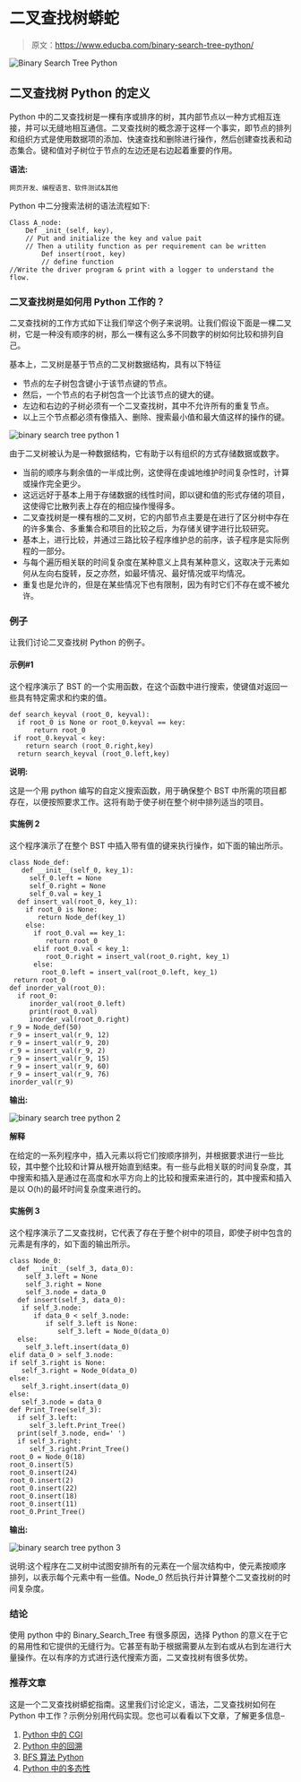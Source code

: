 # 二叉查找树蟒蛇

> 原文：<https://www.educba.com/binary-search-tree-python/>

![Binary Search Tree Python](img/b3e4b38f73dd68037eba463c158bf379.png)



## 二叉查找树 Python 的定义

Python 中的二叉查找树是一棵有序或排序的树，其内部节点以一种方式相互连接，并可以无缝地相互通信。二叉查找树的概念源于这样一个事实，即节点的排列和组织方式是使用数据项的添加、快速查找和删除进行操作，然后创建查找表和动态集合。键和值对子树位于节点的左边还是右边起着重要的作用。

**语法:**

<small>网页开发、编程语言、软件测试&其他</small>

Python 中二分搜索法树的语法流程如下:

```
Class A_node:
	Def _init_(self, key),
	// Put and initialize the key and value pait
	// Then a utility function as per requirement can be written
		Def insert(root, key)
		// define function 
//Write the driver program & print with a logger to understand the flow. 
```

### 二叉查找树是如何用 Python 工作的？

二叉查找树的工作方式如下让我们举这个例子来说明。让我们假设下面是一棵二叉树，它是一种没有顺序的树，那么一棵有这么多不同数字的树如何比较和排列自己。

基本上，二叉树是基于节点的二叉树数据结构，具有以下特征

*   节点的左子树包含键小于该节点键的节点。
*   然后，一个节点的右子树包含一个比该节点的键大的键。
*   左边和右边的子树必须有一个二叉查找树，其中不允许所有的重复节点。
*   以上三个节点都必须有像插入、删除、搜索最小值和最大值这样的操作的键。

![binary search tree python 1](img/1b1d0e883ce406dba8ac00293396c92f.png)



由于二叉树被认为是一种数据结构，它有助于以有组织的方式存储数据或数字。

*   当前的顺序与剩余值的一半成比例，这使得在虔诚地维护时间复杂性时，计算或操作完全更少。
*   这远远好于基本上用于存储数据的线性时间，即以键和值的形式存储的项目，这使得它比散列表上存在的相应操作慢得多。
*   二叉查找树是一棵有根的二叉树，它的内部节点主要是在进行了区分树中存在的许多集合、多重集合和项目的比较之后，为存储关键字进行比较研究。
*   基本上，进行比较，并通过三路比较子程序维护总的前序，该子程序是实际例程的一部分。
*   与每个遍历相关联的时间复杂度在某种意义上具有某种意义，这取决于元素如何从左向右旋转，反之亦然，如最坏情况、最好情况或平均情况。
*   重复也是允许的，但是在某些情况下也有限制，因为有时它们不存在或不被允许。

### 例子

让我们讨论二叉查找树 Python 的例子。

#### 示例#1

这个程序演示了 BST 的一个实用函数，在这个函数中进行搜索，使键值对返回一些具有特定需求和约束的值。

```
def search_keyval (root_0, keyval):
  if root_0 is None or root_0.keyval == key:
      return root_0
 if root_0.keyval < key:
    return search (root_0.right,key)
  return search_keyval (root_0.left,key)
```

**说明:**

这是一个用 python 编写的自定义搜索函数，用于确保整个 BST 中所需的项目都存在，以便按照要求工作。这将有助于使子树在整个树中排列适当的项目。

#### 实施例 2

这个程序演示了在整个 BST 中插入带有值的键来执行操作，如下面的输出所示。

```
class Node_def:
   def __init__(self_0, key_1):
     self_0.left = None
     self_0.right = None
     self_0.val = key_1
  def insert_val(root_0, key_1):
    if root_0 is None:
       return Node_def(key_1)
    else:
      if root_0.val == key_1:
         return root_0
      elif root_0.val < key_1:
         root_0.right = insert_val(root_0.right, key_1)
      else:
        root_0.left = insert_val(root_0.left, key_1)
 return root_0
def inorder_val(root_0):
  if root_0:
     inorder_val(root_0.left)
     print(root_0.val)
     inorder_val(root_0.right)
r_9 = Node_def(50)
r_9 = insert_val(r_9, 12)
r_9 = insert_val(r_9, 20)
r_9 = insert_val(r_9, 2)
r_9 = insert_val(r_9, 15)
r_9 = insert_val(r_9, 60)
r_9 = insert_val(r_9, 76)
inorder_val(r_9)
```

**输出:**

![binary search tree python 2](img/3fe0cf1e2f67bbf6a0ec663c1d00becc.png)



**解释**

在给定的一系列程序中，插入元素以将它们按顺序排列，并根据要求进行一些比较，其中整个比较和计算从根开始直到结束。有一些与此相关联的时间复杂度，其中搜索和插入是通过在高度和水平方向上的比较和搜索来进行的，其中搜索和插入是以 O(h)的最坏时间复杂度来进行的。

#### 实施例 3

这个程序演示了二叉查找树，它代表了存在于整个树中的项目，即使子树中包含的元素是有序的，如下面的输出所示。

```
class Node_0:
  def __init__(self_3, data_0):
    self_3.left = None
    self_3.right = None
    self_3.node = data_0
  def insert(self_3, data_0):
   if self_3.node:
      if data_0 < self_3.node:
         if self_3.left is None:
            self_3.left = Node_0(data_0)
  else:
    self_3.left.insert(data_0)
elif data_0 > self_3.node:
if self_3.right is None:
   self_3.right = Node_0(data_0)
else:
   self_3.right.insert(data_0)
else:
   self_3.node = data_0
def Print_Tree(self_3):
  if self_3.left:
     self_3.left.Print_Tree()
  print(self_3.node, end=' ')
  if self_3.right:
     self_3.right.Print_Tree()
root_0 = Node_0(18)
root_0.insert(5)
root_0.insert(24)
root_0.insert(2)
root_0.insert(22)
root_0.insert(18)
root_0.insert(11)
root_0.Print_Tree()
```

**输出:**

![binary search tree python 3](img/e70e7f08995f39a7326a7ade83883322.png)



说明:这个程序在二叉树中试图安排所有的元素在一个层次结构中，使元素按顺序排列，以表示每个元素中有一些值。Node_0 然后执行并计算整个二叉查找树的时间复杂度。

### 结论

使用 python 中的 Binary_Search_Tree 有很多原因，选择 Python 的意义在于它的易用性和它提供的无缝行为。它甚至有助于根据需要从左到右或从右到左进行大量操作。在以有序的方式进行迭代搜索方面，二叉查找树有很多优势。

### 推荐文章

这是一个二叉查找树蟒蛇指南。这里我们讨论定义，语法，二叉查找树如何在 Python 中工作？示例分别用代码实现。您也可以看看以下文章，了解更多信息–

1.  [Python 中的 CGI](https://www.educba.com/cgi-in-python/)
2.  [Python 中的回溯](https://www.educba.com/traceback-in-python/)
3.  [BFS 算法 Python](https://www.educba.com/bfs-algorithm-python/)
4.  [Python 中的多态性](https://www.educba.com/polymorphism-in-python/)





